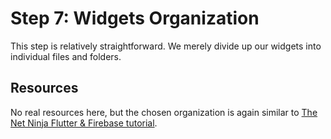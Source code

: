 # Step 7: Widgets Organization

This step is relatively straightforward. We merely divide up our widgets into individual files and folders.

## Resources
No real resources here, but the chosen organization is again similar to [The Net Ninja Flutter & Firebase tutorial](https://github.com/iamshaunjp/flutter-firebase/tree/lesson-27/brew_crew/lib).
